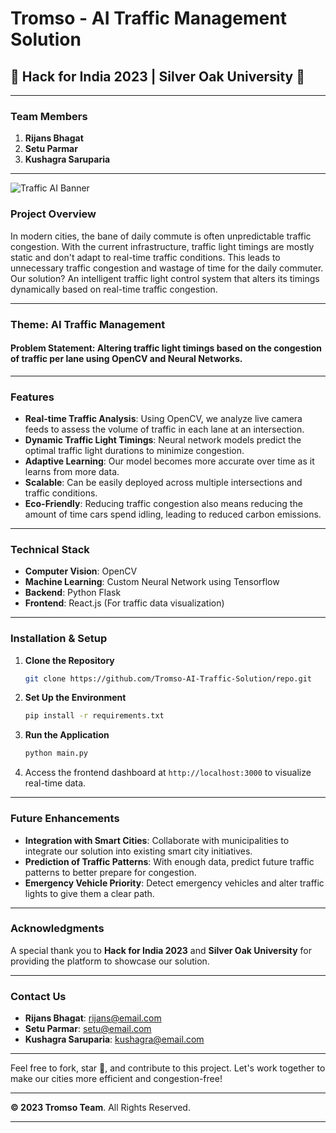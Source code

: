 # Tromso - AI Traffic Management Solution

## 🚦 Hack for India 2023 | Silver Oak University 🚦

---
### **Team Members**
1. **Rijans Bhagat**
2. **Setu Parmar**
3. **Kushagra Saruparia**

---

![Traffic AI Banner](./images/banner.jpg) <!-- You should provide an actual link or path for the image. -->

### **Project Overview**
In modern cities, the bane of daily commute is often unpredictable traffic congestion. With the current infrastructure, traffic light timings are mostly static and don't adapt to real-time traffic conditions. This leads to unnecessary traffic congestion and wastage of time for the daily commuter. Our solution? An intelligent traffic light control system that alters its timings dynamically based on real-time traffic congestion.

---

### **Theme**: AI Traffic Management
#### **Problem Statement**: Altering traffic light timings based on the congestion of traffic per lane using OpenCV and Neural Networks.

---

### **Features**
* **Real-time Traffic Analysis**: Using OpenCV, we analyze live camera feeds to assess the volume of traffic in each lane at an intersection.
* **Dynamic Traffic Light Timings**: Neural network models predict the optimal traffic light durations to minimize congestion.
* **Adaptive Learning**: Our model becomes more accurate over time as it learns from more data.
* **Scalable**: Can be easily deployed across multiple intersections and traffic conditions.
* **Eco-Friendly**: Reducing traffic congestion also means reducing the amount of time cars spend idling, leading to reduced carbon emissions.

---

### **Technical Stack**
* **Computer Vision**: OpenCV
* **Machine Learning**: Custom Neural Network using Tensorflow
* **Backend**: Python Flask
* **Frontend**: React.js (For traffic data visualization)

---

### **Installation & Setup**
1. **Clone the Repository**
   ```sh
   git clone https://github.com/Tromso-AI-Traffic-Solution/repo.git
   ```

2. **Set Up the Environment**
   ```sh
   pip install -r requirements.txt
   ```

3. **Run the Application**
   ```sh
   python main.py
   ```

4. Access the frontend dashboard at `http://localhost:3000` to visualize real-time data.

---

### **Future Enhancements**
* **Integration with Smart Cities**: Collaborate with municipalities to integrate our solution into existing smart city initiatives.
* **Prediction of Traffic Patterns**: With enough data, predict future traffic patterns to better prepare for congestion.
* **Emergency Vehicle Priority**: Detect emergency vehicles and alter traffic lights to give them a clear path.

---

### **Acknowledgments**
A special thank you to **Hack for India 2023** and **Silver Oak University** for providing the platform to showcase our solution.

---

### **Contact Us**
* **Rijans Bhagat**: rijans@email.com
* **Setu Parmar**: setu@email.com
* **Kushagra Saruparia**: kushagra@email.com

---

Feel free to fork, star 🌟, and contribute to this project. Let's work together to make our cities more efficient and congestion-free!

---

**© 2023 Tromso Team**. All Rights Reserved.

---
